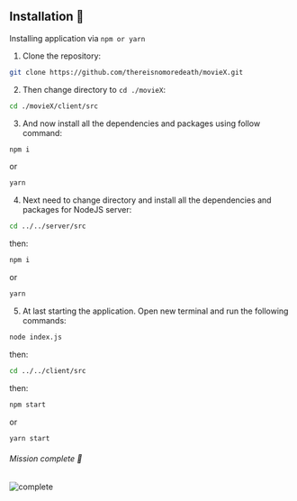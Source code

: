 

## Installation :rocket:
Installing application via `npm or yarn`

1. Clone the repository:

```bash
git clone https://github.com/thereisnomoredeath/movieX.git
```
2. Then change directory to `cd ./movieX`:

```bash
cd ./movieX/client/src
```
3. And now install all the dependencies and packages using follow command:

```bash
npm i
```
or

```bash
yarn
```
4. Next need to change directory and install all the dependencies and packages for NodeJS server:

```bash
cd ../../server/src
```
then:

```bash
npm i
```
or

```bash
yarn
```
5. At last starting the application. Open new terminal and run the following commands:

```bash
node index.js
```
then:

```bash
cd ../../client/src
```
then:

```bash
npm start
```
or

```bash
yarn start
```
###### Mission complete :muscle:
![complete](https://i.imgflip.com/3wp5du.jpg)
